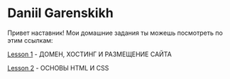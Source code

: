 

# Daniil Garenskikh

Привет наставник!
Мои домашние задания ты можешь посмотреть по этим ссылкам:


[Lesson 1](https://ghostik007.github.io/WAYUP/lesson_0/) - ДОМЕН, ХОСТИНГ И РАЗМЕЩЕНИЕ САЙТА


[Lesson 2](https://ghostik007.github.io/WAYUP/lesson_2/) - ОСНОВЫ HTML И CSS